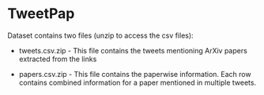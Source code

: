 # TweetPap

Dataset contains two files (unzip to access the csv files):

- tweets.csv.zip - This file contains the tweets mentioning ArXiv papers extracted from the links 

- papers.csv.zip - This file contains the paperwise information. Each row contains combined information for a paper mentioned in multiple tweets.


